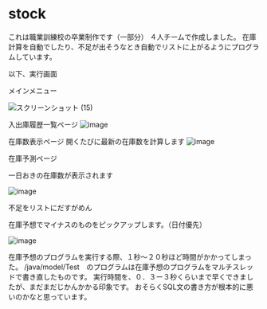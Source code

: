 # stock
これは職業訓練校の卒業制作です（一部分）
４人チームで作成しました。
在庫計算を自動でしたり、不足が出そうなとき自動でリストに上がるようにプログラムしています。



以下、実行画面


メインメニュー



![スクリーンショット (15)](https://user-images.githubusercontent.com/99628818/153808415-e9cb7fcf-f231-4d77-884c-bc8becd4e057.png)



入出庫履歴一覧ページ
![image](https://user-images.githubusercontent.com/99628818/153808765-0cf1ab83-32b7-4335-9bb9-23eee3801079.png)

在庫数表示ページ
開くたびに最新の在庫数を計算します
![image](https://user-images.githubusercontent.com/99628818/153809045-2abb448d-ed9b-4912-935e-4cc02089a7af.png)


在庫予測ページ

一日おきの在庫数が表示されます

![image](https://user-images.githubusercontent.com/99628818/153809126-9c0589db-c97f-4933-924e-e3c948853036.png)


不足をリストにだすがめん

在庫予想でマイナスのものをピックアップします。（日付優先）

![image](https://user-images.githubusercontent.com/99628818/153809322-5d2b7576-0cd9-403d-8d24-2dfa8930e2b4.png)


在庫予想のプログラムを実行する際、１秒～２０秒ほど時間がかかってしまった。
/java/model/Test　のプログラムは在庫予想のプログラムをマルチスレッドで書き直したものです。
実行時間を、０．３ー３秒くらいまで早くできましたが、まだまだじかんかかる印象です。
おそらくSQL文の書き方が根本的に悪いのかなと思っています。

